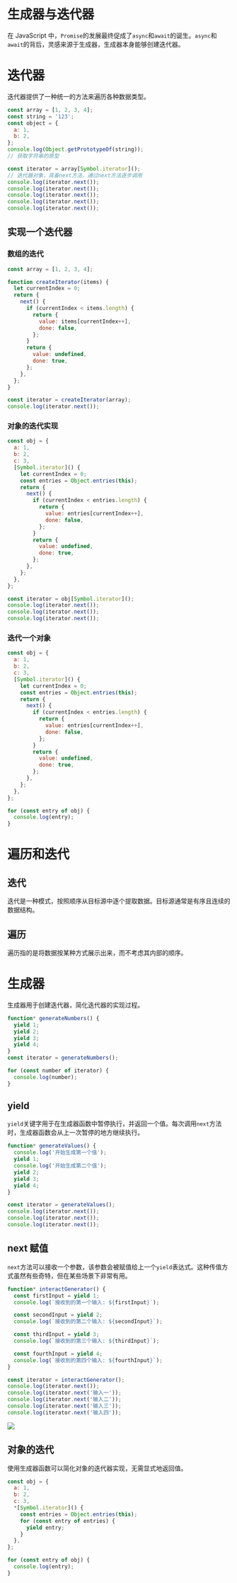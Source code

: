 # 生成器与迭代器

在 JavaScript 中，`Promise`的发展最终促成了`async`和`await`的诞生。`async`和`await`的背后，灵感来源于生成器，生成器本身能够创建迭代器。

# 迭代器

迭代器提供了一种统一的方法来遍历各种数据类型。

```javascript
const array = [1, 2, 3, 4];
const string = '123';
const object = {
  a: 1,
  b: 2,
};
console.log(Object.getPrototypeOf(string));
// 获取字符串的原型

const iterator = array[Symbol.iterator]();
// 迭代器对象，具备next方法，通过next方法逐步调用
console.log(iterator.next());
console.log(iterator.next());
console.log(iterator.next());
console.log(iterator.next());
console.log(iterator.next());
```

## 实现一个迭代器

### 数组的迭代

```javascript
const array = [1, 2, 3, 4];

function createIterator(items) {
  let currentIndex = 0;
  return {
    next() {
      if (currentIndex < items.length) {
        return {
          value: items[currentIndex++],
          done: false,
        };
      }
      return {
        value: undefined,
        done: true,
      };
    },
  };
}

const iterator = createIterator(array);
console.log(iterator.next());
```

### 对象的迭代实现

```javascript
const obj = {
  a: 1,
  b: 2,
  c: 3,
  [Symbol.iterator]() {
    let currentIndex = 0;
    const entries = Object.entries(this);
    return {
      next() {
        if (currentIndex < entries.length) {
          return {
            value: entries[currentIndex++],
            done: false,
          };
        }
        return {
          value: undefined,
          done: true,
        };
      },
    };
  },
};

const iterator = obj[Symbol.iterator]();
console.log(iterator.next());
console.log(iterator.next());
console.log(iterator.next());
```

### 迭代一个对象

```javascript
const obj = {
  a: 1,
  b: 2,
  c: 3,
  [Symbol.iterator]() {
    let currentIndex = 0;
    const entries = Object.entries(this);
    return {
      next() {
        if (currentIndex < entries.length) {
          return {
            value: entries[currentIndex++],
            done: false,
          };
        }
        return {
          value: undefined,
          done: true,
        };
      },
    };
  },
};

for (const entry of obj) {
  console.log(entry);
}
```

# 遍历和迭代

## 迭代

迭代是一种模式，按照顺序从目标源中逐个提取数据。目标源通常是有序且连续的数据结构。

## 遍历

遍历指的是将数据按某种方式展示出来，而不考虑其内部的顺序。

# 生成器

生成器用于创建迭代器，简化迭代器的实现过程。

```javascript
function* generateNumbers() {
  yield 1;
  yield 2;
  yield 3;
  yield 4;
}
const iterator = generateNumbers();

for (const number of iterator) {
  console.log(number);
}
```

## yield

`yield`关键字用于在生成器函数中暂停执行，并返回一个值。每次调用`next`方法时，生成器函数会从上一次暂停的地方继续执行。

```javascript
function* generateValues() {
  console.log('开始生成第一个值');
  yield 1;
  console.log('开始生成第二个值');
  yield 2;
  yield 3;
  yield 4;
}

const iterator = generateValues();
console.log(iterator.next());
console.log(iterator.next());
console.log(iterator.next());
```

## next 赋值

`next`方法可以接收一个参数，该参数会被赋值给上一个`yield`表达式。这种传值方式虽然有些奇特，但在某些场景下非常有用。

```javascript
function* interactGenerator() {
  const firstInput = yield 1;
  console.log(`接收到的第一个输入: ${firstInput}`);

  const secondInput = yield 2;
  console.log(`接收到的第二个输入: ${secondInput}`);

  const thirdInput = yield 3;
  console.log(`接收到的第三个输入: ${thirdInput}`);

  const fourthInput = yield 4;
  console.log(`接收到的第四个输入: ${fourthInput}`);
}

const iterator = interactGenerator();
console.log(iterator.next());
console.log(iterator.next('输入一'));
console.log(iterator.next('输入二'));
console.log(iterator.next('输入三'));
console.log(iterator.next('输入四'));
```

![](../images/0dc8ad173a6175a3ea67c11824c86c1a.png)

## 对象的迭代

使用生成器函数可以简化对象的迭代器实现，无需显式地返回值。

```javascript
const obj = {
  a: 1,
  b: 2,
  c: 3,
  *[Symbol.iterator]() {
    const entries = Object.entries(this);
    for (const entry of entries) {
      yield entry;
    }
  },
};

for (const entry of obj) {
  console.log(entry);
}
```
